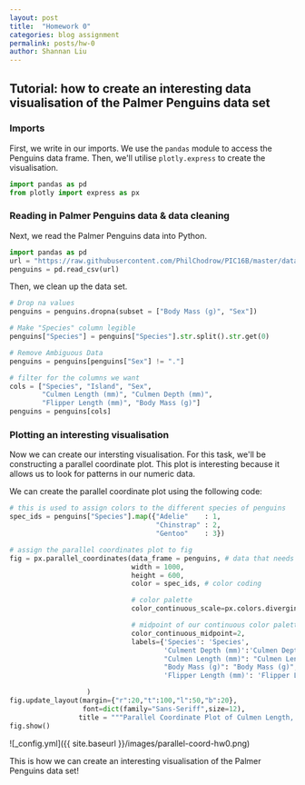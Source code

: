 ```yaml
---
layout: post
title:  "Homework 0"
categories: blog assignment
permalink: posts/hw-0
author: Shannan Liu
---
```


## Tutorial: how to create an interesting data visualisation of the Palmer Penguins data set

### Imports
First, we write in our imports. We use the `pandas` module to access the Penguins data frame. Then, we'll utilise `plotly.express` to create the visualisation.
```python
import pandas as pd
from plotly import express as px
```
### Reading in Palmer Penguins data & data cleaning
Next, we read the Palmer Penguins data into Python.
```python
import pandas as pd
url = "https://raw.githubusercontent.com/PhilChodrow/PIC16B/master/datasets/palmer_penguins.csv"
penguins = pd.read_csv(url)
```

Then, we clean up the data set.
```python
# Drop na values
penguins = penguins.dropna(subset = ["Body Mass (g)", "Sex"])

# Make "Species" column legible
penguins["Species"] = penguins["Species"].str.split().str.get(0)

# Remove Ambiguous Data
penguins = penguins[penguins["Sex"] != "."]

# filter for the columns we want
cols = ["Species", "Island", "Sex",
        "Culmen Length (mm)", "Culmen Depth (mm)",
        "Flipper Length (mm)", "Body Mass (g)"]
penguins = penguins[cols]
```

### Plotting an interesting visualisation
Now we can create our intersting visualisation. For this task, we'll be constructing a parallel coordinate plot. This plot is interesting because it allows us to look for patterns in our numeric data.

We can create the parallel coordinate plot using the following code:
```python
# this is used to assign colors to the different species of penguins
spec_ids = penguins["Species"].map({"Adelie"    : 1,
                                    "Chinstrap" : 2,
                                    "Gentoo"    : 3})

# assign the parallel coordinates plot to fig
fig = px.parallel_coordinates(data_frame = penguins, # data that needs to be plotted
                              width = 1000,
                              height = 600,
                              color = spec_ids, # color coding

                              # color palette
                              color_continuous_scale=px.colors.diverging.Tealrose,

                              # midpoint of our continuous color palette
                              color_continuous_midpoint=2,
                              labels={'Species': 'Species',
                                      'Culment Depth (mm)':'Culmen Depth (mm)',
                                      "Culmen Length (mm)": "Culmen Length (mm)",
                                      "Body Mass (g)": "Body Mass (g)",
                                      'Flipper Length (mm)': 'Flipper Length (mm)'}

                   )
fig.update_layout(margin={"r":20,"t":100,"l":50,"b":20},
                  font=dict(family="Sans-Seriff",size=12),
                 title = """Parallel Coordinate Plot of Culmen Length, Culmen Depth,Flipper Length, and Body Mass""")
fig.show()
```
![_config.yml]({{ site.baseurl }}/images/parallel-coord-hw0.png)

This is how we can create an interesting visualisation of the Palmer Penguins data set!
